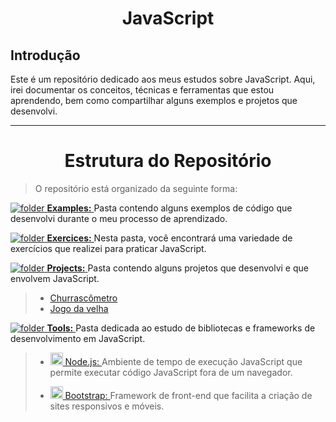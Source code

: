  

<h1 align="center">JavaScript</h1>

## Introdução

Este é um repositório dedicado aos meus estudos sobre JavaScript. Aqui, irei documentar os conceitos, técnicas e ferramentas que estou aprendendo, bem como compartilhar alguns exemplos e projetos que desenvolvi.

---

<h1 align="center">Estrutura do Repositório</h1>

 >O repositório está organizado da seguinte forma:

[![folder](https://user-images.githubusercontent.com/115679546/236650193-85814478-2f0a-45da-94c1-974b348f0ba6.png) **Examples:** ](https://github.com/LeoAnders/JavaScript/tree/main/Examples)Pasta contendo alguns exemplos de código que desenvolvi durante o meu processo de aprendizado.

[![folder](https://user-images.githubusercontent.com/115679546/236650193-85814478-2f0a-45da-94c1-974b348f0ba6.png) **Exercices:** ](https://github.com/LeoAnders/JavaScript/tree/main/Exercices)Nesta pasta, você encontrará uma variedade de exercícios que realizei para praticar JavaScript.

[![folder](https://user-images.githubusercontent.com/115679546/236650193-85814478-2f0a-45da-94c1-974b348f0ba6.png) **Projects:** ](https://github.com/LeoAnders/JavaScript/tree/main/Projects)Pasta contendo alguns projetos que desenvolvi e que envolvem JavaScript.

> - [Churrascômetro ](https://github.com/LeoAnders/JavaScript/tree/main/Projects/Churrascometro) 
> - [Jogo da velha ](https://github.com/LeoAnders/JavaScript/tree/main/Projects/JogoDaVelha) 

[![folder](https://user-images.githubusercontent.com/115679546/236650193-85814478-2f0a-45da-94c1-974b348f0ba6.png) **Tools:** ](https://github.com/LeoAnders/JavaScript/tree/main/Tools)Pasta dedicada ao estudo de bibliotecas e frameworks de desenvolvimento em JavaScript.

> - [<img src="https://cdn.jsdelivr.net/gh/devicons/devicon/icons/nodejs/nodejs-original.svg" width="20px" /> Node.js: ](https://github.com/LeoAnders/JavaScript/tree/main/Tools/Node.js) Ambiente de tempo de execução JavaScript que permite executar código JavaScript fora de um navegador.
>
> - [<img src="https://cdn.jsdelivr.net/gh/devicons/devicon/icons/bootstrap/bootstrap-original.svg" width="20px" /> Bootstrap: ](https://github.com/LeoAnders/JavaScript/tree/main/Tools/Bootstrap) Framework de front-end que facilita a criação de sites responsivos e móveis.







